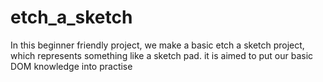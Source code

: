 # etch_a_sketch

In this beginner friendly project, we make a basic
etch a sketch project, which represents something 
like a sketch pad. it is aimed to put our basic 
DOM knowledge into practise
